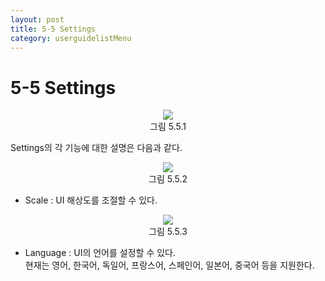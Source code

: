 ```yaml
---
layout: post
title: 5-5 Settings
category: userguidelistMenu
---
```


# 5-5 Settings

<p align='center'>
    <img src="https://github.com/nextfoam/baram-pages/raw/main/screenshots/userguide/5.5.1.png"><br>
    그림 5.5.1
</p>

Settings의 각 기능에 대한 설명은 다음과 같다. <br>

<p align='center'>
    <img src="https://github.com/nextfoam/baram-pages/raw/main/screenshots/userguide/5.5.2.png"><br>
    그림 5.5.2
</p>

* Scale : UI 해상도를 조절할 수 있다. <br>

<p align='center'>
    <img src="https://github.com/nextfoam/baram-pages/raw/main/screenshots/userguide/5.5.3.png"><br>
    그림 5.5.3
</p>

* Language : UI의 언어를 설정할 수 있다.<br>
현재는 영어, 한국어, 독일어, 프랑스어, 스페인어, 일본어, 중국어 등을 지원한다.